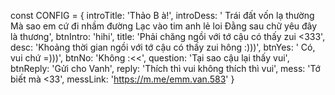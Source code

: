 const  CONFIG = {
     introTitle: 'Thảo B à!',
     introDess: ' Trái đất vốn lạ thường
     Mà sao em cứ đi nhầm đường
     Lạc vào tim anh lẻ loi
     Đằng sau chữ yêu đây là thương',
     btnIntro: 'hihi',
     title: 'Phải chăng ngồi với tớ cậu có thấy zui <333',
     desc: 'Khoảng thời gian ngồi với tớ cậu có thấy zui hông :)))',
     btnYes: ' Có, vui chứ =)))',
     btnNo: 'Không :<<',
     question: 'Tại sao cậu lại thấy vui',
     btnReply: 'Gửi cho Vanh',
     reply: 'Thích thì vui không thích thì vui',
     mess: 'Tớ biết mà <33',
     messLink: 'https://m.me/emm.van.583'
}       
